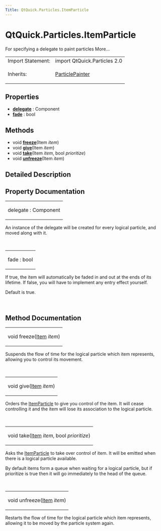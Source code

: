 ```yaml
---
Title: QtQuick.Particles.ItemParticle
---
```


# QtQuick.Particles.ItemParticle

<span class="subtitle"></span>
<!-- $$$ItemParticle-brief -->
<p>For specifying a delegate to paint particles More...</p>
<!-- @@@ItemParticle -->
<table class="alignedsummary">
<tr><td class="memItemLeft rightAlign topAlign"> Import Statement:</td><td class="memItemRight bottomAlign"> import QtQuick.Particles 2.0</td></tr><tr><td class="memItemLeft rightAlign topAlign"> Inherits:</td><td class="memItemRight bottomAlign"> <p><a href="QtQuick.Particles.ParticlePainter.md">ParticlePainter</a></p>
</td></tr></table><ul>
</ul>
<h2 id="properties">Properties</h2>
<ul>
<li class="fn"><b><b><a href="#delegate-prop">delegate</a></b></b> : Component</li>
<li class="fn"><b><b><a href="#fade-prop">fade</a></b></b> : bool</li>
</ul>
<h2 id="methods">Methods</h2>
<ul>
<li class="fn">void <b><b><a href="#freeze-method">freeze</a></b></b>(Item <i>item</i>)</li>
<li class="fn">void <b><b><a href="#give-method">give</a></b></b>(Item <i>item</i>)</li>
<li class="fn">void <b><b><a href="#take-method">take</a></b></b>(Item <i>item</i>, bool <i>prioritize</i>)</li>
<li class="fn">void <b><b><a href="#unfreeze-method">unfreeze</a></b></b>(Item <i>item</i>)</li>
</ul>
<!-- $$$ItemParticle-description -->
<h2 id="details">Detailed Description</h2>
</p>
<!-- @@@ItemParticle -->
<h2>Property Documentation</h2>
<!-- $$$delegate -->
<table class="qmlname"><tr valign="top" id="delegate-prop"><td class="tblQmlPropNode"><p><span class="name">delegate</span> : <span class="type">Component</span></p></td></tr></table><p>An instance of the delegate will be created for every logical particle, and moved along with it.</p>
<!-- @@@delegate -->
<br/>
<!-- $$$fade -->
<table class="qmlname"><tr valign="top" id="fade-prop"><td class="tblQmlPropNode"><p><span class="name">fade</span> : <span class="type">bool</span></p></td></tr></table><p>If true, the item will automatically be faded in and out at the ends of its lifetime. If false, you will have to implement any entry effect yourself.</p>
<p>Default is true.</p>
<!-- @@@fade -->
<br/>
<h2>Method Documentation</h2>
<!-- $$$freeze -->
<table class="qmlname"><tr valign="top" id="freeze-method"><td class="tblQmlFuncNode"><p><span class="type">void</span> <span class="name">freeze</span>(<span class="type"><a href="QtQuick.Item.md">Item</a></span><i> item</i>)</p></td></tr></table><p>Suspends the flow of time for the logical particle which item represents, allowing you to control its movement.</p>
<!-- @@@freeze -->
<br/>
<!-- $$$give -->
<table class="qmlname"><tr valign="top" id="give-method"><td class="tblQmlFuncNode"><p><span class="type">void</span> <span class="name">give</span>(<span class="type"><a href="QtQuick.Item.md">Item</a></span><i> item</i>)</p></td></tr></table><p>Orders the <a href="index.html">ItemParticle</a> to give you control of the item. It will cease controlling it and the item will lose its association to the logical particle.</p>
<!-- @@@give -->
<br/>
<!-- $$$take -->
<table class="qmlname"><tr valign="top" id="take-method"><td class="tblQmlFuncNode"><p><span class="type">void</span> <span class="name">take</span>(<span class="type"><a href="QtQuick.Item.md">Item</a></span><i> item</i>, <span class="type">bool</span><i> prioritize</i>)</p></td></tr></table><p>Asks the <a href="index.html">ItemParticle</a> to take over control of item. It will be emitted when there is a logical particle available.</p>
<p>By default items form a queue when waiting for a logical particle, but if prioritize is true then it will go immediately to the head of the queue.</p>
<!-- @@@take -->
<br/>
<!-- $$$unfreeze -->
<table class="qmlname"><tr valign="top" id="unfreeze-method"><td class="tblQmlFuncNode"><p><span class="type">void</span> <span class="name">unfreeze</span>(<span class="type"><a href="QtQuick.Item.md">Item</a></span><i> item</i>)</p></td></tr></table><p>Restarts the flow of time for the logical particle which item represents, allowing it to be moved by the particle system again.</p>
<!-- @@@unfreeze -->
<br/>
